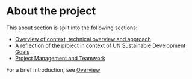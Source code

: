 # About the project

This about section is split into the following sections:
- [Overview of context, technical overview and approach](Overview.md)
- [A reflection of the project in context of UN Sustainable Development Goals](SDGs.md)
- [Project Management and Teamwork](ProjectManagement.md)

For a brief introduction, see [Overview](Overview.md)
